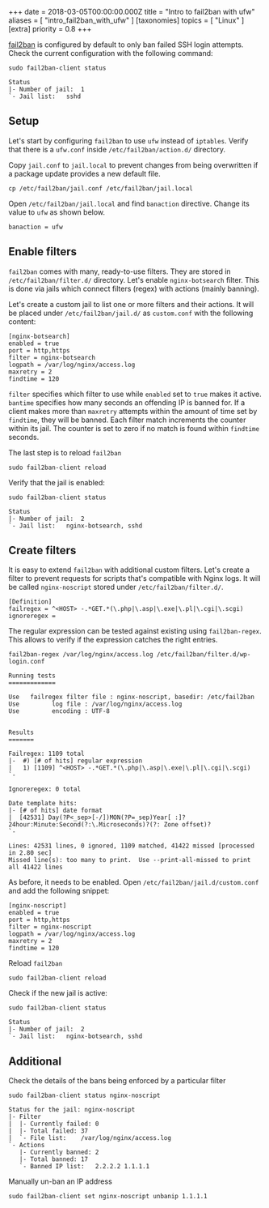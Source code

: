 +++
date = 2018-03-05T00:00:00.000Z
title = "Intro to fail2ban with ufw"
aliases = [
    "intro_fail2ban_with_ufw"
]
[taxonomies]
topics = [ "Linux" ]
[extra]
priority = 0.8
+++

[fail2ban](https://www.fail2ban.org/wiki/index.php/Main_Page) is configured by default to only ban failed SSH login attempts. Check the current configuration with the following command:

    sudo fail2ban-client status

    Status
    |- Number of jail:	1
    `- Jail list:	sshd


## Setup

Let's start by configuring `fail2ban` to use `ufw` instead of `iptables`. Verify
that there is a `ufw.conf` inside `/etc/fail2ban/action.d/` directory.

Copy `jail.conf` to `jail.local` to prevent changes from
being overwritten if a package update provides a new default file.

    cp /etc/fail2ban/jail.conf /etc/fail2ban/jail.local

Open `/etc/fail2ban/jail.local` and find `banaction` directive. Change its value to
`ufw` as shown below.

    banaction = ufw


## Enable filters

`fail2ban` comes with many, ready-to-use filters. They are stored in
`/etc/fail2ban/filter.d/` directory. Let's enable `nginx-botsearch` filter. This
is done via jails which connect filters (regex) with actions (mainly banning).

Let's create a custom jail to list one or more filters and their actions. It
will be placed under `/etc/fail2ban/jail.d/` as `custom.conf` with the following
content:

    [nginx-botsearch]
    enabled = true
    port = http,https
    filter = nginx-botsearch
    logpath = /var/log/nginx/access.log
    maxretry = 2
    findtime = 120

`filter` specifies which filter to use while `enabled` set to `true` makes it
active. `bantime` specifies how many seconds an offending IP is banned for. If a client makes more than `maxretry` attempts within the amount of time set by `findtime`, they will be banned. Each filter match increments the counter within its jail. The counter is set to zero if no match is found within `findtime` seconds.

The last step is to reload `fail2ban`

    sudo fail2ban-client reload

Verify that the jail is enabled:

    sudo fail2ban-client status

    Status
    |- Number of jail:	2
    `- Jail list:	nginx-botsearch, sshd


## Create filters

It is easy to extend `fail2ban` with additional custom filters. Let's create a
filter to prevent requests for scripts that's compatible with Nginx logs. It
will be called `nginx-noscript` stored under `/etc/fail2ban/filter.d/`.

    [Definition]
    failregex = ^<HOST> -.*GET.*(\.php|\.asp|\.exe|\.pl|\.cgi|\.scgi)
    ignoreregex =

The regular expression can be tested against existing using `fail2ban-regex`.
This allows to verify if the expression catches the right entries.

    fail2ban-regex /var/log/nginx/access.log /etc/fail2ban/filter.d/wp-login.conf

    Running tests
    =============

    Use   failregex filter file : nginx-noscript, basedir: /etc/fail2ban
    Use         log file : /var/log/nginx/access.log
    Use         encoding : UTF-8


    Results
    =======

    Failregex: 1109 total
    |-  #) [# of hits] regular expression
    |   1) [1109] ^<HOST> -.*GET.*(\.php|\.asp|\.exe|\.pl|\.cgi|\.scgi)
    `-

    Ignoreregex: 0 total

    Date template hits:
    |- [# of hits] date format
    |  [42531] Day(?P<_sep>[-/])MON(?P=_sep)Year[ :]?24hour:Minute:Second(?:\.Microseconds)?(?: Zone offset)?
    `-

    Lines: 42531 lines, 0 ignored, 1109 matched, 41422 missed [processed in 2.80 sec]
    Missed line(s): too many to print.  Use --print-all-missed to print all 41422 lines

As before, it needs to be enabled. Open `/etc/fail2ban/jail.d/custom.conf` and
add the following snippet:

    [nginx-noscript]
    enabled = true
    port = http,https
    filter = nginx-noscript
    logpath = /var/log/nginx/access.log
    maxretry = 2
    findtime = 120

Reload `fail2ban`

    sudo fail2ban-client reload

Check if the new jail is active:

    sudo fail2ban-client status

    Status
    |- Number of jail:	2
    `- Jail list:	nginx-botsearch, sshd


## Additional

Check the details of the bans being enforced by a particular filter

    sudo fail2ban-client status nginx-noscript

    Status for the jail: nginx-noscript
    |- Filter
    |  |- Currently failed:	0
    |  |- Total failed:	37
    |  `- File list:	/var/log/nginx/access.log
    `- Actions
       |- Currently banned:	2
       |- Total banned:	17
       `- Banned IP list:	2.2.2.2 1.1.1.1

Manually un-ban an IP address

    sudo fail2ban-client set nginx-noscript unbanip 1.1.1.1
